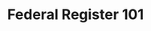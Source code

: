 ---
highlight: "false" 
title: "Federal Register 101"
description: "The office annually compiles all current regulations into the bound volumes of the Code of Federal Regulations (CFR). This is an information slick that explains the register. "
url-link: "https://www.federalregister.gov/uploads/2011/01/fr_101.pdf"
type: "PDF"
gov-only: "false"
is-external: "true"
publication-date: "Spring 2010"
reading-time: "6"
resource-type: "Information Slick"
filter: "p-filter"
audience: "industry-all-businesses"
branded-offerings: "acquisition-policy-it-category"
---